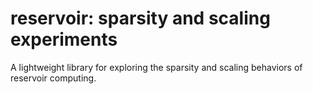 # reservoir: sparsity and scaling experiments

A lightweight library for exploring the sparsity and scaling behaviors of reservoir computing.
